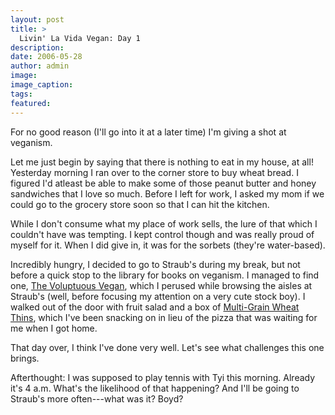 ```yaml
---
layout: post
title: >
  Livin' La Vida Vegan: Day 1
description:
date: 2006-05-28
author: admin
image:
image_caption:
tags:
featured:
---
```


For no good reason (I'll go into it at a later time) I'm giving a shot at veganism.

Let me just begin by saying that there is nothing to eat in my house, at all! Yesterday morning I ran over to the corner store to buy wheat bread. I figured I'd atleast be able to make some of those peanut butter and honey sandwiches that I love so much. Before I left for work, I asked my mom if we could go to the grocery store soon so that I can hit the kitchen.

While I don't consume what my place of work sells, the lure of that which I couldn't have was tempting. I kept control though and was really proud of myself for it. When I did give in, it was for the sorbets (they're water-based).

Incredibly hungry, I decided to go to Straub's during my break, but not before a quick stop to the library for books on veganism. I managed to find one, [The Voluptuous Vegan](https://www.amazon.com/exec/obidos/ASIN/0609804898/boihazard-20?tag=boihazard-20 "The Voluptuous Vegan: More Than 200 Sinfully Delicious Recipes for Meatless, Eggless, and Dairy-Free Meals"), which I perused while browsing the aisles at Straub's (well, before focusing my attention on a very cute stock boy). I walked out of the door with fruit salad and a box of [Multi-Grain Wheat Thins](https://www.nabiscoworld.com/Brands/ProductInformation.aspx?BrandKey=WHEATTHINS&Site=1&Product=4400004802 "Nabisco Multi-Grain Wheat Thins"), which I've been snacking on in lieu of the pizza that was waiting for me when I got home.

That day over, I think I've done very well. Let's see what challenges this one brings.

Afterthought: I was supposed to play tennis with Tyi this morning. Already it's 4 a.m. What's the likelihood of that happening? And I'll be going to Straub's more often---what was it? Boyd?
